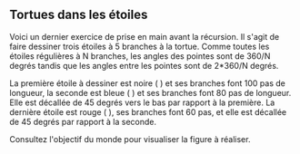 ## Tortues dans les étoiles ##
Voici un dernier exercice de prise en main avant la récursion. Il s'agit de
faire dessiner trois étoiles à 5 branches à la tortue. Comme toutes les
étoiles régulières à N branches, les angles des pointes sont de 360/N degrés
tandis que les angles entre les pointes sont de 2*360/N degrés.

La première étoile à dessiner est noire ( ) et ses
branches font 100 pas de longueur, la seconde est bleue
( ) et ses branches font 80 pas de longueur. Elle est
décallée de 45 degrés vers le bas par rapport à la première.  La dernière
étoile est rouge ( ), ses branches font 60 pas, et elle
est décallée de 45 degrés par rapport à la seconde.

Consultez l'objectif du monde pour visualiser la figure à réaliser.

